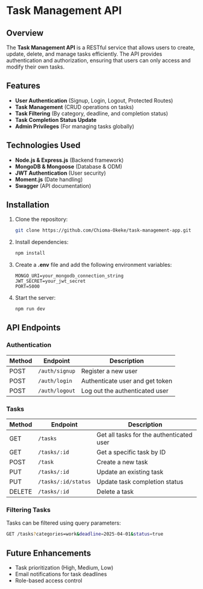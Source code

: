 # Task Management API

## Overview

The **Task Management API** is a RESTful service that allows users to create, update, delete, and manage tasks efficiently. The API provides authentication and authorization, ensuring that users can only access and modify their own tasks.

## Features

- **User Authentication** (Signup, Login, Logout, Protected Routes)
- **Task Management** (CRUD operations on tasks)
- **Task Filtering** (By category, deadline, and completion status)
- **Task Completion Status Update**
- **Admin Privileges** (For managing tasks globally)

## Technologies Used

- **Node.js & Express.js** (Backend framework)
- **MongoDB & Mongoose** (Database & ODM)
- **JWT Authentication** (User security)
- **Moment.js** (Date handling)
- **Swagger** (API documentation)

## Installation

1. Clone the repository:

   ```sh
   git clone https://github.com/Chioma-Okeke/task-management-app.git
   ```

2. Install dependencies:

   ```sh
   npm install
   ```

3. Create a **.env** file and add the following environment variables:

   ```env
   MONGO_URI=your_mongodb_connection_string
   JWT_SECRET=your_jwt_secret
   PORT=5000
   ```

4. Start the server:

   ```sh
   npm run dev
   ```

## API Endpoints

### Authentication

| Method | Endpoint       | Description                     |
| ------ | -------------- | ------------------------------- |
| POST   | `/auth/signup` | Register a new user             |
| POST   | `/auth/login`  | Authenticate user and get token |
| POST   | `/auth/logout` | Log out the authenticated user  |

### Tasks

| Method | Endpoint            | Description                              |
| ------ | ------------------- | ---------------------------------------- |
| GET    | `/tasks`            | Get all tasks for the authenticated user |
| GET    | `/tasks/:id`        | Get a specific task by ID                |
| POST   | `/task`             | Create a new task                        |
| PUT    | `/tasks/:id`        | Update an existing task                  |
| PUT    | `/tasks/:id/status` | Update task completion status            |
| DELETE | `/tasks/:id`        | Delete a task                            |

### Filtering Tasks

Tasks can be filtered using query parameters:

```sh
GET /tasks?categories=work&deadline=2025-04-01&status=true
```

## Future Enhancements

- Task prioritization (High, Medium, Low)
- Email notifications for task deadlines
- Role-based access control

